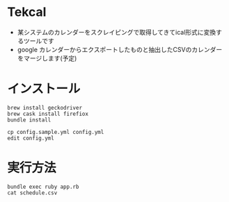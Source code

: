 # Tekcal
* 某システムのカレンダーをスクレイピングで取得してきてical形式に変換するツールです
* google カレンダーからエクスポートしたものと抽出したCSVのカレンダーをマージします(予定)

# インストール
```
brew install geckodriver
brew cask install firefiox
bundle install
```
```
cp config.sample.yml config.yml
edit config.yml
```

# 実行方法
```
bundle exec ruby app.rb
cat schedule.csv
```

